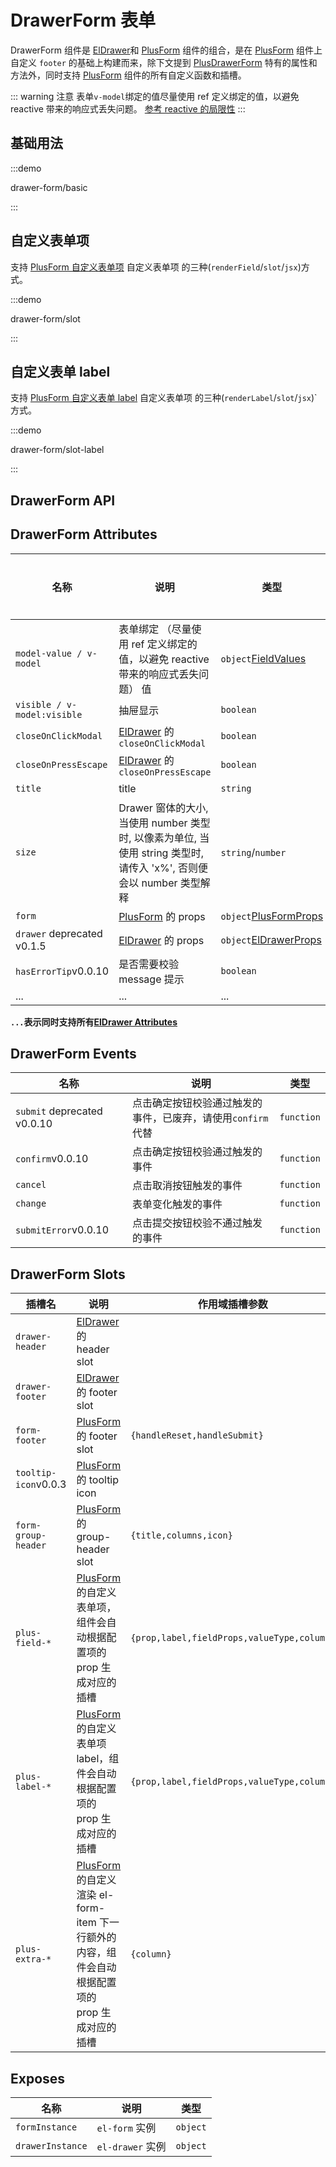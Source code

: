 # DrawerForm 表单

DrawerForm 组件是 [ElDrawer](https://element-plus.org/zh-CN/component/drawer.html)和 [PlusForm](/components/form.html) 组件的组合，是在 [PlusForm](/components/form.html) 组件上自定义 `footer` 的基础上构建而来，除下文提到 [PlusDrawerForm](/components/drawer-form.html) 特有的属性和方法外，同时支持 [PlusForm](/components/form.html) 组件的所有自定义函数和插槽。

::: warning 注意
表单`v-model`绑定的值尽量使用 ref 定义绑定的值，以避免 reactive 带来的响应式丢失问题。 <el-text  type="primary" tag="ins">[参考 reactive 的局限性](https://cn.vuejs.org/guide/essentials/reactivity-fundamentals.html#limitations-of-reactive)</el-text>
:::

## 基础用法

:::demo

drawer-form/basic

:::

## 自定义表单项

支持 [PlusForm 自定义表单项](/components/form.html#自定义表单项-renderfield) 自定义表单项 的三种(`renderField`/`slot`/`jsx`)方式。

:::demo

drawer-form/slot

:::

## 自定义表单 label

支持 [PlusForm 自定义表单 label](/components/form.html#自定义表单-label-插槽) 自定义表单项 的三种(`renderLabel`/`slot`/`jsx`)`方式。

:::demo

drawer-form/slot-label

:::

## DrawerForm API

## DrawerForm Attributes

| 名称                                                                                   | 说明                                                                                                                 | 类型                                                                                            | 默认值                                                                 | 是否必须 |
| -------------------------------------------------------------------------------------- | -------------------------------------------------------------------------------------------------------------------- | ----------------------------------------------------------------------------------------------- | ---------------------------------------------------------------------- | -------- |
| `model-value / v-model`                                                                | 表单绑定 <el-text type="warning">（尽量使用 ref 定义绑定的值，以避免 reactive 带来的响应式丢失问题）</el-text> 值    | `object`[FieldValues](/components/type.html#fieldvalues)                                        |                                                                        | 否       |
| `visible / v-model:visible`                                                            | 抽屉显示                                                                                                             | `boolean`                                                                                       | `false`                                                                | 否       |
| `closeOnClickModal`                                                            | [ElDrawer](https://element-plus.org/zh-CN/component/drawer.html) 的     `closeOnClickModal`                                                                                                         | `boolean`                                                                                       | `false`                                                                | 否       |
| `closeOnPressEscape`                                                            | [ElDrawer](https://element-plus.org/zh-CN/component/drawer.html) 的 `closeOnPressEscape`                                                                                                                | `boolean`                                                                                       | `false`                                                                | 否       |
| `title`                                                            | title                                                                                                             | `string`                                                                                       | `抽屉表单`                                                                | 否       |
| `size`                                                                                 | Drawer 窗体的大小, 当使用 number 类型时, 以像素为单位, 当使用 string 类型时, 请传入 'x%', 否则便会以 number 类型解释 | `string`/`number`                                                                               | `540px`                                                                | 否       |
| `form`                                                                                 | [PlusForm](/components/form.html) 的 props                                                                           | `object`[PlusFormProps](/components/form.html#form-attributes)                                  | `{hasFooter:false}`                                                    | 否       |
| <el-text tag="del">`drawer`</el-text> <el-tag type="danger">deprecated v0.1.5</el-tag> | [ElDrawer](https://element-plus.org/zh-CN/component/drawer.html) 的 props                                            | `object`[ElDrawerProps](https://element-plus.org/zh-CN/component/drawer.html#drawer-attributes) | `{closeOnClickModal:false,closeOnPressEscape:false, title:"抽屉表单"}` | 否       |
| `hasErrorTip`<el-tag>v0.0.10</el-tag>                                                  | 是否需要校验 message 提示                                                                                            | `boolean`                                                                                       | `true`                                                                 | 否       |
| ...                                                                                    | ...                                                                                                                  | ...                                                                                             | ...                                                                    | ...      |

**`...`表示同时支持所有[ElDrawer Attributes](https://element-plus.org/zh-CN/component/drawer.html#drawer-attributes)**

## DrawerForm Events

| 名称                                                                                    | 说明                                                        | 类型                                                                                        |
| --------------------------------------------------------------------------------------- | ----------------------------------------------------------- | ------------------------------------------------------------------------------------------- |
| <el-text tag="del">`submit`</el-text> <el-tag type="danger">deprecated v0.0.10</el-tag> | 点击确定按钮校验通过触发的事件，已废弃，请使用`confirm`代替 | `function` <docs-tip content='(values: FieldValues) => void'></docs-tip>                    |
| `confirm`<el-tag>v0.0.10</el-tag>                                                       | 点击确定按钮校验通过触发的事件                              | `function` <docs-tip content='(values: FieldValues) => void'></docs-tip>                    |
| `cancel`                                                                                | 点击取消按钮触发的事件                                      | `function`<docs-tip content='() => void'></docs-tip>                                        |
| `change`                                                                                | 表单变化触发的事件                                          | `function` <docs-tip content='(values: FieldValues,column: PlusColumn) => void'></docs-tip> |
| `submitError`<el-tag>v0.0.10</el-tag>                                                   | 点击提交按钮校验不通过触发的事件                            | `function` <docs-tip content='(error:any) => void'></docs-tip>                              |

## DrawerForm Slots

| 插槽名                                | 说明                                                                                                                               | 作用域插槽参数                             |
| ------------------------------------- | ---------------------------------------------------------------------------------------------------------------------------------- | ------------------------------------------ |
| `drawer-header`                       | [ElDrawer](https://element-plus.org/zh-CN/component/drawer.html#插槽) 的 header slot                                               |                                            |
| `drawer-footer`                       | [ElDrawer](https://element-plus.org/zh-CN/component/drawer.html#插槽) 的 footer slot                                               |                                            |
| `form-footer`                         | [PlusForm](/components/form.html#form-slots) 的 footer slot                                                                        | `{handleReset,handleSubmit}`               |
| `tooltip-icon`<el-tag>v0.0.3</el-tag> | [PlusForm](/components/form.html#form-slots) 的 tooltip icon                                                                       |                                            |
| `form-group-header`                   | [PlusForm](/components/form.html#form-slots) 的 group-header slot                                                                  | `{title,columns,icon}`                     |
| `plus-field-*`                        | [PlusForm](/components/form.html#form-slots) 的自定义表单项，组件会自动根据配置项的 prop 生成对应的插槽                            | `{prop,label,fieldProps,valueType,column}` |
| `plus-label-*`                        | [PlusForm](/components/form.html#form-slots) 的自定义表单项 label，组件会自动根据配置项的 prop 生成对应的插槽                      | `{prop,label,fieldProps,valueType,column}` |
| `plus-extra-*`                        | [PlusForm](/components/form.html#form-slots)的自定义渲染 el-form-item 下一行额外的内容，组件会自动根据配置项的 prop 生成对应的插槽 | `{column}`                                 |

## Exposes

| 名称             | 说明             | 类型                                                                   |
| ---------------- | ---------------- | ---------------------------------------------------------------------- |
| `formInstance`   | `el-form` 实例   | `object` <docs-tip content="InstanceType<typeof ElForm>"></docs-tip>   |
| `drawerInstance` | `el-drawer` 实例 | `object` <docs-tip content="InstanceType<typeof ElDrawer>"></docs-tip> |
